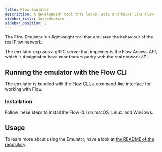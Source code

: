 ```yaml
---
title: Flow Emulator
description: A development tool that looks, acts and talks like Flow
sidebar_title: Introduction
sidebar_position: 2
---
```


The Flow Emulator is a lightweight tool that emulates the behaviour of the real Flow network.

The emulator exposes a gRPC server that implements the Flow Access API,
which is designed to have near feature parity with the real network API.

## Running the emulator with the Flow CLI

The emulator is bundled with the [Flow CLI](../flow-cli/index.md), a command-line interface for working with Flow.

### Installation

Follow [these steps](../flow-cli/install.md) to install the Flow CLI on macOS, Linux, and Windows.

## Usage

To learn more about using the Emulator,
have a look at [the README of the repository](https://github.com/onflow/flow-emulator/#starting-the-server).
